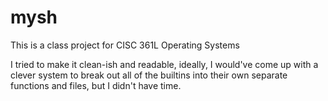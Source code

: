 # mysh
This is a class project for CISC 361L Operating Systems

I tried to make it clean-ish and readable, ideally, I 
would've come up with a clever system to break out all 
of the builtins into their own separate functions and
files, but I didn't have time.